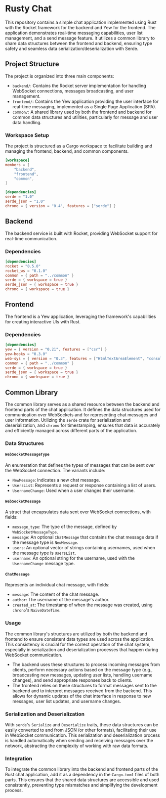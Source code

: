 # Rusty Chat

This repository contains a simple chat application implemented using Rust with the Rocket framework for the backend and Yew for the frontend. The application demonstrates real-time messaging capabilities, user list management, and a send message feature. It utilizes a common library to share data structures between the frontend and backend, ensuring type safety and seamless data serialization/deserialization with Serde.

## Project Structure

The project is organized into three main components:

- `backend/`: Contains the Rocket server implementation for handling WebSocket connections, messages broadcasting, and user management.
- `frontend/`: Contains the Yew application providing the user interface for real-time messaging, implemented as a Single Page Application (SPA).
- `common/`: A shared library used by both the frontend and backend for common data structures and utilities, particularly for message and user data handling.

### Workspace Setup

The project is structured as a Cargo workspace to facilitate building and managing the frontend, backend, and common components.

```toml
[workspace]
members = [
    "backend",
    "frontend",
    "common",
]

[dependencies]
serde = "1.0"
serde_json = "1.0"
chrono = { version = "0.4", features = ["serde"] }
```

## Backend

The backend service is built with Rocket, providing WebSocket support for real-time communication.

### Dependencies

```toml
[dependencies]
rocket = "0.5.0"
rocket_ws = "0.1.0"
common = { path = "../common" }
serde = { workspace = true }
serde_json = { workspace = true }
chrono = { workspace = true }
```

## Frontend

The frontend is a Yew application, leveraging the framework's capabilities for creating interactive UIs with Rust.

### Dependencies

```toml
[dependencies]
yew = { version = "0.21", features = ["csr"] }
yew-hooks = "0.3.0"
web-sys = { version = "0.3", features = ["HtmlTextAreaElement", "console"] }
common = { path = "../common" }
serde = { workspace = true }
serde_json = { workspace = true }
chrono = { workspace = true }
```

## Common Library

The common library serves as a shared resource between the backend and frontend parts of the chat application. It defines the data structures used for communication over WebSockets and for representing chat messages and user information. Utilizing the `serde` crate for serialization and deserialization, and `chrono` for timestamping, ensures that data is accurately and efficiently managed across different parts of the application.

### Data Structures

#### `WebSocketMessageType`

An enumeration that defines the types of messages that can be sent over the WebSocket connection. The variants include:

- `NewMessage`: Indicates a new chat message.
- `UsersList`: Represents a request or response containing a list of users.
- `UsernameChange`: Used when a user changes their username.

#### `WebSocketMessage`

A struct that encapsulates data sent over WebSocket connections, with fields:

- `message_type`: The type of the message, defined by `WebSocketMessageType`.
- `message`: An optional `ChatMessage` that contains the chat message data if the message type is `NewMessage`.
- `users`: An optional vector of strings containing usernames, used when the message type is `UsersList`.
- `username`: An optional string for the username, used with the `UsernameChange` message type.

#### `ChatMessage`

Represents an individual chat message, with fields:

- `message`: The content of the chat message.
- `author`: The username of the message's author.
- `created_at`: The timestamp of when the message was created, using `chrono`'s `NaiveDateTime`.

### Usage

The common library's structures are utilized by both the backend and frontend to ensure consistent data types are used across the application. This consistency is crucial for the correct operation of the chat system, especially in serialization and deserialization processes that happen during WebSocket communication.

- The backend uses these structures to process incoming messages from clients, perform necessary actions based on the message type (e.g., broadcasting new messages, updating user lists, handling username changes), and send appropriate responses back to clients.
- The frontend relies on these structures to format messages sent to the backend and to interpret messages received from the backend. This allows for dynamic updates of the chat interface in response to new messages, user list updates, and username changes.

### Serialization and Deserialization

With `serde`'s `Serialize` and `Deserialize` traits, these data structures can be easily converted to and from JSON (or other formats), facilitating their use in WebSocket communication. This serialization and deserialization process is handled automatically when sending and receiving messages over the network, abstracting the complexity of working with raw data formats.

### Integration

To integrate the common library into the backend and frontend parts of the Rust chat application, add it as a dependency in the `Cargo.toml` files of both parts. This ensures that the shared data structures are accessible and used consistently, preventing type mismatches and simplifying the development process.
